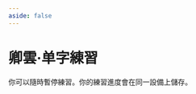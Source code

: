 ```yaml
---
aside: false
---
```

# 卿雲·单字練習

你可以隨時暫停練習。你的練習進度會在同一設備上儲存。

<script setup>
import Train from "@/train/CharTrain.vue"
import ZigenMap from "@/zigen/ZigenMap.vue"
</script>
<div class="zigen-font">
<Train name="joy"  chaifenUrl="/chaifen.csv" zigenUrl="/zigen-joy.csv" :range="[0,1000]" :supplement="false" />
</div>

<ZigenMap :default-scheme="'joy'" :hide-scheme-buttons="true" column-min-width="1.5rem" />